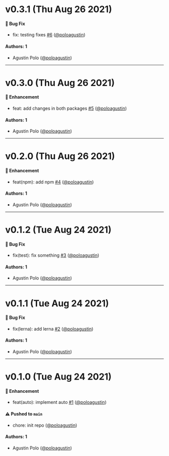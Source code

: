 # v0.3.1 (Thu Aug 26 2021)

#### 🐛 Bug Fix

- fix: testing fixes [#6](https://github.com/poloagustin/auto-demo/pull/6) ([@poloagustin](https://github.com/poloagustin))

#### Authors: 1

- Agustin Polo ([@poloagustin](https://github.com/poloagustin))

---

# v0.3.0 (Thu Aug 26 2021)

#### 🚀 Enhancement

- feat: add changes in both packages [#5](https://github.com/poloagustin/auto-demo/pull/5) ([@poloagustin](https://github.com/poloagustin))

#### Authors: 1

- Agustin Polo ([@poloagustin](https://github.com/poloagustin))

---

# v0.2.0 (Thu Aug 26 2021)

#### 🚀 Enhancement

- feat(npm): add npm [#4](https://github.com/poloagustin/auto-demo/pull/4) ([@poloagustin](https://github.com/poloagustin))

#### Authors: 1

- Agustin Polo ([@poloagustin](https://github.com/poloagustin))

---

# v0.1.2 (Tue Aug 24 2021)

#### 🐛 Bug Fix

- fix(test): fix something [#3](https://github.com/poloagustin/auto-demo/pull/3) ([@poloagustin](https://github.com/poloagustin))

#### Authors: 1

- Agustin Polo ([@poloagustin](https://github.com/poloagustin))

---

# v0.1.1 (Tue Aug 24 2021)

#### 🐛 Bug Fix

- fix(lerna): add lerna [#2](https://github.com/poloagustin/auto-demo/pull/2) ([@poloagustin](https://github.com/poloagustin))

#### Authors: 1

- Agustin Polo ([@poloagustin](https://github.com/poloagustin))

---

# v0.1.0 (Tue Aug 24 2021)

#### 🚀 Enhancement

- feat(auto): implement auto [#1](https://github.com/poloagustin/auto-demo/pull/1) ([@poloagustin](https://github.com/poloagustin))

#### ⚠️ Pushed to `main`

- chore: init repo ([@poloagustin](https://github.com/poloagustin))

#### Authors: 1

- Agustin Polo ([@poloagustin](https://github.com/poloagustin))

